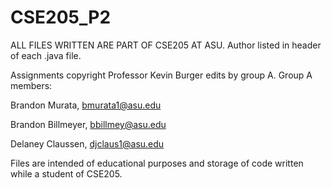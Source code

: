 # CSE205_P2

ALL FILES WRITTEN ARE PART OF CSE205 AT ASU. Author listed in header of each .java file. 

Assignments copyright Professor Kevin Burger edits by group A. Group A members:

Brandon Murata, bmurata1@asu.edu

Brandon Billmeyer, bbillmey@asu.edu

Delaney Claussen, djclaus1@asu.edu

Files are intended of educational purposes and storage of code written while a student of CSE205. 
